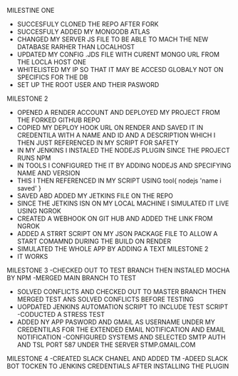 MILESTINE ONE

- SUCCESFULY CLONED THE REPO AFTER FORK
- SUCCESFULY ADDED MY MONGODB ATLAS 
- CHANGED MY SERVER JS FILE TO BE ABLE TO MACH THE NEW DATABASE RARHER THAN LOCALHOST
- UPDATED MY CONFIG .JDS FILE WITH CURENT MONGO URL FROM THE LOCLA HOST ONE
- WHITELISTED MY IP SO THAT IT MAY BE ACCESD GLOBALY NOT ON SPECIFICS FOR THE DB
- SET UP THE ROOT USER AND THEIR PASWORD



MILESTONE 2

- OPENED A RENDER ACCOUNT AND  DEPLOYED MY PROJECT FROM THE FORKED GITHUB REPO 
- COPIED MY DEPLOY HOOK URL ON RENDER AND SAVED IT  IN CREDENTILA WITH A NAME AND ID AND A DESCRIPTION WHICH I THEN JUST REFERENCED IN MY SCRIPT FOR SAFETY
- IN MY JENKINS I INSTALED THE NODEJS PLUGIN SINCE THE PROJECT RUNS NPM
- IN TOOLS I CONFIGURED THE IT BY ADDING NODEJS AND SPECIFYING NAME AND VERSION
- THIS I THEN REFERENCED IN MY SCRIPT USING tool{
    nodejs 'name i saved'
}
- SAVED ABD ADDED MY JETKINS FILE ON THE REPO 
- SINCE THE JETKINS ISN ON MY LOCAL MACHINE I SIMULATED IT LIVE USING NGROK 
- CREATED A WEBHOOK ON GIT HUB AND ADDED THE LINK FROM NGROK 
- ADDED A STRRT SCRIPT ON MY JSON PACKAGE FILE TO ALLOW A START COMAMND DURING THE BUILD ON RENDER
- SIMULATED THE WHOLE APP BY ADDING A TEXT MILESTONE 2 
- IT WORKS


MILESTONE 3
-CHECKED OUT TO TEST BRANCH  THEN INSTALED MOCHA BY NPM
-MERGED MAIN BRANCH TO TEST 
- SOLVED CONFLICTS AND CHECKED OUT TO MASTER BRANCH  THEN MERGED TEST ANS SOLVED CONFLICTS BEFORE TESTING
- UOPDATED JENKINS AUTOMATION SCRIPT TO INCLUDE TEST SCRIPT 
-CODUCTED A STRESS TEST 
- ADDED NY APP PASWORD AND GMAIL AS USERNAME UNDER MY CREDENTILAS FOR THE EXTENDED EMAIL NOTIFICATION AND EMAIL NOTIFICATION
-CONFIGURED SYSTEMS AND SELECTED SMTP AUTH AND TSL PORT 587 UNDER THE SERVER STMP.GMAIL.COM

MILESTONE 4
-CREATED SLACK CHANEL AND ADDED TM
-ADEED SLACK BOT TOCKEN TO JENKINS CREDENTIALS AFTER INSTALLING THE PLUGIN
